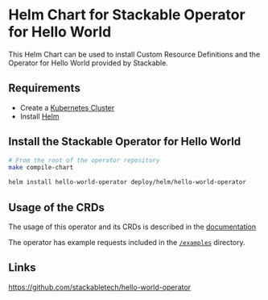 <!-- markdownlint-disable MD034 -->
# Helm Chart for Stackable Operator for Hello World

This Helm Chart can be used to install Custom Resource Definitions and the Operator for Hello World provided by Stackable.

## Requirements

- Create a [Kubernetes Cluster](../Readme.md)
- Install [Helm](https://helm.sh/docs/intro/install/)

## Install the Stackable Operator for Hello World

```bash
# From the root of the operator repository
make compile-chart

helm install hello-world-operator deploy/helm/hello-world-operator
```

## Usage of the CRDs

The usage of this operator and its CRDs is described in the [documentation](https://docs.stackable.tech/hello/index.html)

The operator has example requests included in the [`/examples`](https://github.com/stackabletech/hello-world-operator/tree/main/examples) directory.

## Links

<https://github.com/stackabletech/hello-world-operator>
